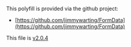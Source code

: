 This polyfill is provided via the github project:

* [https://github.com/jimmywarting/FormData](https://github.com/jimmywarting/FormData)

This file is [v2.0.4](https://github.com/jimmywarting/FormData/releases/tag/2.0.4) 